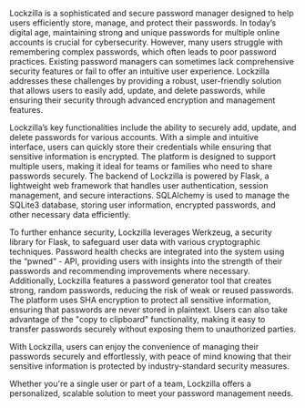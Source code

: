 Lockzilla is a sophisticated and secure password manager designed to help users efficiently store, manage, and protect their passwords. 
In today’s digital age, maintaining strong and unique passwords for multiple online accounts is crucial for cybersecurity. 
However, many users struggle with remembering complex passwords, which often leads to poor password practices. 
Existing password managers can sometimes lack comprehensive security features or fail to offer an intuitive user experience. 
Lockzilla addresses these challenges by providing a robust, user-friendly solution that allows users to easily add, update, and delete passwords, while ensuring their security through advanced encryption and management features.

Lockzilla’s key functionalities include the ability to securely add, update, and delete passwords for various accounts.
With a simple and intuitive interface, users can quickly store their credentials while ensuring that sensitive information is encrypted. 
The platform is designed to support multiple users, making it ideal for teams or families who need to share passwords securely. 
The backend of Lockzilla is powered by Flask, a lightweight web framework that handles user authentication, session management, and secure interactions. 
SQLAlchemy is used to manage the SQLite3 database, storing user information, encrypted passwords, and other necessary data efficiently.

To further enhance security, Lockzilla leverages Werkzeug, a security library for Flask, to safeguard user data with various cryptographic techniques. 
Password health checks are integrated into the system using the “pwned” - API, providing users with insights into the strength of their passwords and recommending improvements where necessary. 
Additionally, Lockzilla features a password generator tool that creates strong, random passwords, reducing the risk of weak or reused passwords. 
The platform uses SHA encryption to protect all sensitive information, ensuring that passwords are never stored in plaintext. 
Users can also take advantage of the "copy to clipboard" functionality, making it easy to transfer passwords securely without exposing them to unauthorized parties.

With Lockzilla, users can enjoy the convenience of managing their passwords securely and effortlessly, with peace of mind knowing that their sensitive information is protected by industry-standard security measures. 

Whether you're a single user or part of a team, Lockzilla offers a personalized, scalable solution to meet your password management needs.
